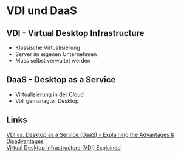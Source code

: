 # VDI und DaaS

## VDI - Virtual Desktop Infrastructure
- Klassische Virtualisierung
- Server im eigenen Unternehmen
- Muss selbst verwaltet werden

## DaaS - Desktop as a Service
- Virtualisierung in der Cloud
- Voll gemanagter Desktop

## Links
[VDI vs. Desktop as a Service (DaaS) - Explaining the Advantages & Disadvantages](https://www.youtube.com/watch?v=lvFFa57dCsA)  
[Virtual Desktop Infrastructure (VDI) Explained](https://www.youtube.com/watch?v=hIG0YqCpS0c)